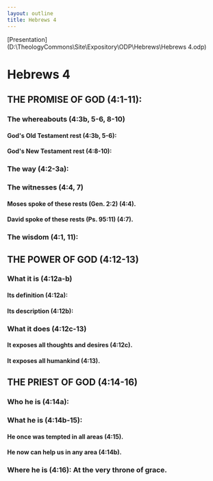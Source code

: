 ```yaml
---
layout: outline
title: Hebrews 4
---
```

[Presentation](D:\TheologyCommons\Site\Expository\ODP\Hebrews\Hebrews 4.odp)
# Hebrews 4 
## THE PROMISE OF GOD (4:1-11): 
###  The whereabouts (4:3b, 5-6, 8-10) 
####  God\'s Old Testament rest (4:3b, 5-6): 
####  God\'s New Testament rest (4:8-10): 
###  The way (4:2-3a): 
###  The witnesses (4:4, 7) 
####  Moses spoke of these rests (Gen. 2:2) (4:4). 
####  David spoke of these rests (Ps. 95:11) (4:7). 
###  The wisdom (4:1, 11): 
## THE POWER OF GOD (4:12-13) 
###  What it is (4:12a-b) 
####  Its definition (4:12a): 
####  Its description (4:12b): 
###  What it does (4:12c-13) 
####  It exposes all thoughts and desires (4:12c). 
####  It exposes all humankind (4:13). 
## THE PRIEST OF GOD (4:14-16) 
###  Who he is (4:14a): 
###  What he is (4:14b-15): 
####  He once was tempted in all areas (4:15). 
####  He now can help us in any area (4:14b). 
###  Where he is (4:16): At the very throne of grace. 
